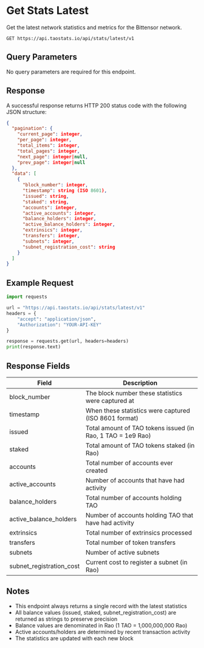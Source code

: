 # Get Stats Latest

Get the latest network statistics and metrics for the Bittensor network.

```
GET https://api.taostats.io/api/stats/latest/v1
```

## Query Parameters

No query parameters are required for this endpoint.

## Response

A successful response returns HTTP 200 status code with the following JSON structure:

```json
{
  "pagination": {
    "current_page": integer,
    "per_page": integer,
    "total_items": integer,
    "total_pages": integer,
    "next_page": integer|null,
    "prev_page": integer|null
  },
  "data": [
    {
      "block_number": integer,
      "timestamp": string (ISO 8601),
      "issued": string,
      "staked": string,
      "accounts": integer,
      "active_accounts": integer,
      "balance_holders": integer,
      "active_balance_holders": integer,
      "extrinsics": integer,
      "transfers": integer,
      "subnets": integer,
      "subnet_registration_cost": string
    }
  ]
}
```

## Example Request

```python
import requests

url = "https://api.taostats.io/api/stats/latest/v1"
headers = {
    "accept": "application/json",
    "Authorization": "YOUR-API-KEY"
}

response = requests.get(url, headers=headers)
print(response.text)
```

## Response Fields

| Field | Description |
|-------|-------------|
| block_number | The block number these statistics were captured at |
| timestamp | When these statistics were captured (ISO 8601 format) |
| issued | Total amount of TAO tokens issued (in Rao, 1 TAO = 1e9 Rao) |
| staked | Total amount of TAO tokens staked (in Rao) |
| accounts | Total number of accounts ever created |
| active_accounts | Number of accounts that have had activity |
| balance_holders | Total number of accounts holding TAO |
| active_balance_holders | Number of accounts holding TAO that have had activity |
| extrinsics | Total number of extrinsics processed |
| transfers | Total number of token transfers |
| subnets | Number of active subnets |
| subnet_registration_cost | Current cost to register a subnet (in Rao) |

## Notes

- This endpoint always returns a single record with the latest statistics
- All balance values (issued, staked, subnet_registration_cost) are returned as strings to preserve precision
- Balance values are denominated in Rao (1 TAO = 1,000,000,000 Rao)
- Active accounts/holders are determined by recent transaction activity
- The statistics are updated with each new block 